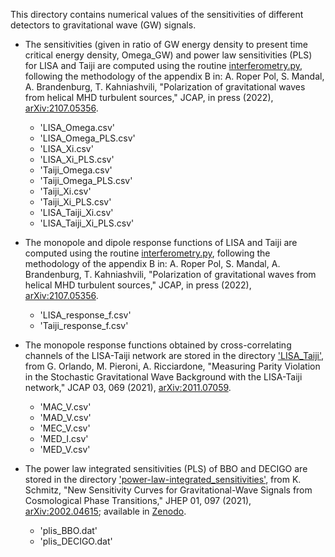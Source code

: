 This directory contains numerical values of the sensitivities of
different detectors to gravitational wave (GW) signals.

- The sensitivities (given in ratio of GW energy density to
present time critical energy density, Omega_GW) and power
law sensitivities (PLS) for LISA and Taiji are computed
using the routine
[interferometry.py](https://github.com/AlbertoRoper/GW_turbulence/blob/master/interferometry.py),
following the methodology of the appendix B in:
A. Roper Pol, S. Mandal, A. Brandenburg, T. Kahniashvili, "Polarization
of gravitational waves from helical MHD turbulent sources," JCAP, in press
(2022), [arXiv:2107.05356](https://arxiv.org/pdf/2107.05356.pdf).

  - 'LISA_Omega.csv' 
  - 'LISA_Omega_PLS.csv'
  - 'LISA_Xi.csv'
  - 'LISA_Xi_PLS.csv'
  - 'Taiji_Omega.csv'
  - 'Taiji_Omega_PLS.csv'
  - 'Taiji_Xi.csv'
  - 'Taiji_Xi_PLS.csv'
  - 'LISA_Taiji_Xi.csv'
  - 'LISA_Taiji_Xi_PLS.csv'

- The monopole and dipole response functions of LISA and Taiji are computed using the routine
[interferometry.py](https://github.com/AlbertoRoper/GW_turbulence/blob/master/interferometry.py),
following the methodology of the appendix B in:
A. Roper Pol, S. Mandal, A. Brandenburg, T. Kahniashvili, "Polarization
of gravitational waves from helical MHD turbulent sources," JCAP, in press
(2022), [arXiv:2107.05356](https://arxiv.org/pdf/2107.05356.pdf).

  - 'LISA_response_f.csv'
  - 'Taiji_response_f.csv'

- The monopole response functions obtained by cross-correlating channels of the LISA-Taiji
network are stored in the directory
['LISA_Taiji'](https://github.com/AlbertoRoper/GW_turbulence/tree/master/detector_sensitivity/LISA_Taiji),
from G. Orlando, M. Pieroni, A. Ricciardone, "Measuring Parity Violation
in the Stochastic Gravitational Wave Background with the LISA-Taiji network,"
JCAP 03, 069 (2021), [arXiv:2011.07059](https://arxiv.org/abs/2011.07059).

  - 'MAC_V.csv'
  - 'MAD_V.csv'
  - 'MEC_V.csv'
  - 'MED_I.csv'
  - 'MED_V.csv'

- The power law integrated sensitivities (PLS) of BBO and DECIGO are stored
in the directory
['power-law-integrated_sensitivities'](https://github.com/AlbertoRoper/GW_turbulence/tree/master/detector_sensitivity/power-law-integrated_sensitivities),
from K. Schmitz, "New Sensitivity Curves for Gravitational-Wave Signals from Cosmological Phase
Transitions," JHEP 01, 097 (2021), [arXiv:2002.04615](https://arxiv.org/abs/2002.04615);
available in [Zenodo](https://doi.org/10.5281/zenodo.3689582).

  - 'plis_BBO.dat'
  - 'plis_DECIGO.dat'
